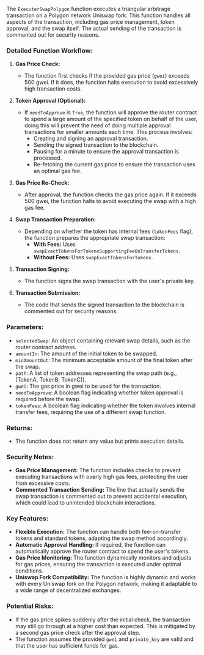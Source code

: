 The `ExecuterSwapPolygon` function executes a triangular arbitrage transaction on a Polygon network Uniswap fork. 
This function handles all aspects of the transaction, including gas price management, token approval, and the swap 
itself. The actual sending of the transaction is commented out for security reasons.

### Detailed Function Workflow:

1. **Gas Price Check:**
   - The function first checks if the provided gas price (`gwei`) exceeds 500 gwei. If it does, the function 
     halts execution to avoid excessively high transaction costs.

2. **Token Approval (Optional):**
   - If `needToApprove` is `True`, the function will approve the router contract to spend a large amount of the 
     specified token on behalf of the user, doing this will prevent the need of doing multiple approval transactions for smaller amounts each time.
     This process involves:
     - Creating and signing an approval transaction.
     - Sending the signed transaction to the blockchain.
     - Pausing for a minute to ensure the approval transaction is processed.
     - Re-fetching the current gas price to ensure the transaction uses an optimal gas fee.

3. **Gas Price Re-Check:**
   - After approval, the function checks the gas price again. If it exceeds 500 gwei, the function halts to avoid 
     executing the swap with a high gas fee.

4. **Swap Transaction Preparation:**
   - Depending on whether the token has internal fees (`tokenFees` flag), the function prepares the appropriate 
     swap transaction:
     - **With Fees:** Uses `swapExactTokensForTokensSupportingFeeOnTransferTokens`.
     - **Without Fees:** Uses `swapExactTokensForTokens`.

5. **Transaction Signing:**
   - The function signs the swap transaction with the user's private key.

6. **Transaction Submission:**
   - The code that sends the signed transaction to the blockchain is commented out for security reasons.

### Parameters:
- `selectedSwap`: An object containing relevant swap details, such as the router contract address.
- `amountIn`: The amount of the initial token to be swapped.
- `minAmountOut`: The minimum acceptable amount of the final token after the swap.
- `path`: A list of token addresses representing the swap path (e.g., [TokenA, TokenB, TokenC]).
- `gwei`: The gas price in gwei to be used for the transaction.
- `needToApprove`: A boolean flag indicating whether token approval is required before the swap.
- `tokenFees`: A boolean flag indicating whether the token involves internal transfer fees, requiring the use of 
  a different swap function.

### Returns:
- The function does not return any value but prints execution details.

### Security Notes:
- **Gas Price Management:** The function includes checks to prevent executing transactions with overly high gas fees, 
  protecting the user from excessive costs.
- **Commented Transaction Sending:** The line that actually sends the swap transaction is commented out to prevent 
  accidental execution, which could lead to unintended blockchain interactions.

### Key Features:
- **Flexible Execution:** The function can handle both fee-on-transfer tokens and standard tokens, adapting the swap 
  method accordingly.
- **Automatic Approval Handling:** If required, the function can automatically approve the router contract to spend 
  the user's tokens.
- **Gas Price Monitoring:** The function dynamically monitors and adjusts for gas prices, ensuring the transaction 
  is executed under optimal conditions.
- **Uniswap Fork Compatibility:** The function is highly dynamic and works with every Uniswap fork on the Polygon network,
 making it adaptable to a wide range of decentralized exchanges.

### Potential Risks:
- If the gas price spikes suddenly after the initial check, the transaction may still go through at a higher cost 
  than expected. This is mitigated by a second gas price check after the approval step.
- The function assumes the provided `gwei` and `private_key` are valid and that the user has sufficient funds for gas.
